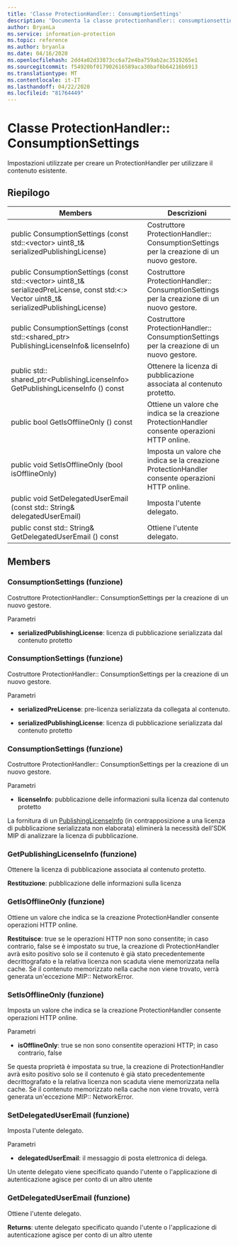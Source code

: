```yaml
---
title: 'Classe ProtectionHandler:: ConsumptionSettings'
description: 'Documenta la classe protectionhandler:: consumptionsettings di Microsoft Information Protection (MIP) SDK.'
author: BryanLa
ms.service: information-protection
ms.topic: reference
ms.author: bryanla
ms.date: 04/16/2020
ms.openlocfilehash: 2dd4a02d33873cc6a72e4ba759ab2ac3519265e1
ms.sourcegitcommit: f54920bf017902616589aca30baf6b64216b6913
ms.translationtype: MT
ms.contentlocale: it-IT
ms.lasthandoff: 04/22/2020
ms.locfileid: "81764449"
---
```

# <a name="class-protectionhandlerconsumptionsettings"></a>Classe ProtectionHandler:: ConsumptionSettings 
Impostazioni utilizzate per creare un ProtectionHandler per utilizzare il contenuto esistente.
  
## <a name="summary"></a>Riepilogo
 Members                        | Descrizioni                                
--------------------------------|---------------------------------------------
public ConsumptionSettings (const std::\<vector\> uint8_t& serializedPublishingLicense)  |  Costruttore ProtectionHandler:: ConsumptionSettings per la creazione di un nuovo gestore.
public ConsumptionSettings (const std::\<vector\> uint8_t& serializedPreLicense, const std:\<:\> Vector uint8_t& serializedPublishingLicense)  |  Costruttore ProtectionHandler:: ConsumptionSettings per la creazione di un nuovo gestore.
public ConsumptionSettings (const std::\<shared_ptr\> PublishingLicenseInfo& licenseInfo)  |  Costruttore ProtectionHandler:: ConsumptionSettings per la creazione di un nuovo gestore.
public std:: shared_ptr\<PublishingLicenseInfo\> GetPublishingLicenseInfo () const  |  Ottenere la licenza di pubblicazione associata al contenuto protetto.
public bool GetIsOfflineOnly () const  |  Ottiene un valore che indica se la creazione ProtectionHandler consente operazioni HTTP online.
public void SetIsOfflineOnly (bool isOfflineOnly)  |  Imposta un valore che indica se la creazione ProtectionHandler consente operazioni HTTP online.
public void SetDelegatedUserEmail (const std:: String& delegatedUserEmail)  |  Imposta l'utente delegato.
public const std:: String& GetDelegatedUserEmail () const  |  Ottiene l'utente delegato.
  
## <a name="members"></a>Members
  
### <a name="consumptionsettings-function"></a>ConsumptionSettings (funzione)
Costruttore ProtectionHandler:: ConsumptionSettings per la creazione di un nuovo gestore.

Parametri  
* **serializedPublishingLicense**: licenza di pubblicazione serializzata dal contenuto protetto


  
### <a name="consumptionsettings-function"></a>ConsumptionSettings (funzione)
Costruttore ProtectionHandler:: ConsumptionSettings per la creazione di un nuovo gestore.

Parametri  
* **serializedPreLicense**: pre-licenza serializzata da collegata al contenuto. 


* **serializedPublishingLicense**: licenza di pubblicazione serializzata dal contenuto protetto


  
### <a name="consumptionsettings-function"></a>ConsumptionSettings (funzione)
Costruttore ProtectionHandler:: ConsumptionSettings per la creazione di un nuovo gestore.

Parametri  
* **licenseInfo**: pubblicazione delle informazioni sulla licenza dal contenuto protetto


La fornitura di un [PublishingLicenseInfo](class_mip_publishinglicenseinfo.md) (in contrapposizione a una licenza di pubblicazione serializzata non elaborata) eliminerà la necessità dell'SDK MIP di analizzare la licenza di pubblicazione.
  
### <a name="getpublishinglicenseinfo-function"></a>GetPublishingLicenseInfo (funzione)
Ottenere la licenza di pubblicazione associata al contenuto protetto.

  
**Restituzione**: pubblicazione delle informazioni sulla licenza
  
### <a name="getisofflineonly-function"></a>GetIsOfflineOnly (funzione)
Ottiene un valore che indica se la creazione ProtectionHandler consente operazioni HTTP online.

  
**Restituisce**: true se le operazioni HTTP non sono consentite; in caso contrario, false se è impostato su true, la creazione di ProtectionHandler avrà esito positivo solo se il contenuto è già stato precedentemente decrittografato e la relativa licenza non scaduta viene memorizzata nella cache. Se il contenuto memorizzato nella cache non viene trovato, verrà generata un'eccezione MIP:: NetworkError.
  
### <a name="setisofflineonly-function"></a>SetIsOfflineOnly (funzione)
Imposta un valore che indica se la creazione ProtectionHandler consente operazioni HTTP online.

Parametri  
* **isOfflineOnly**: true se non sono consentite operazioni HTTP; in caso contrario, false


Se questa proprietà è impostata su true, la creazione di ProtectionHandler avrà esito positivo solo se il contenuto è già stato precedentemente decrittografato e la relativa licenza non scaduta viene memorizzata nella cache. Se il contenuto memorizzato nella cache non viene trovato, verrà generata un'eccezione MIP:: NetworkError.
  
### <a name="setdelegateduseremail-function"></a>SetDelegatedUserEmail (funzione)
Imposta l'utente delegato.

Parametri  
* **delegatedUserEmail**: il messaggio di posta elettronica di delega.


Un utente delegato viene specificato quando l'utente o l'applicazione di autenticazione agisce per conto di un altro utente
  
### <a name="getdelegateduseremail-function"></a>GetDelegatedUserEmail (funzione)
Ottiene l'utente delegato.

  
**Returns**: utente delegato specificato quando l'utente o l'applicazione di autenticazione agisce per conto di un altro utente